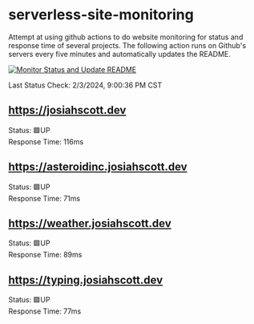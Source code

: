 # serverless-site-monitoring
Attempt at using github actions to do website monitoring for status and response time of several projects. The following action runs on Github's servers every five minutes and automatically updates the README.  

[![Monitor Status and Update README](https://github.com/JosiahSco/serverless-site-monitoring/actions/workflows/monitor.yaml/badge.svg)](https://github.com/JosiahSco/serverless-site-monitoring/actions/workflows/monitor.yaml)

Last Status Check: 2/3/2024, 9:00:36 PM CST

## https://josiahscott.dev
Status: 🟩UP  
Response Time: 116ms

## https://asteroidinc.josiahscott.dev
Status: 🟩UP  
Response Time: 71ms

## https://weather.josiahscott.dev
Status: 🟩UP  
Response Time: 89ms

## https://typing.josiahscott.dev
Status: 🟩UP  
Response Time: 77ms

